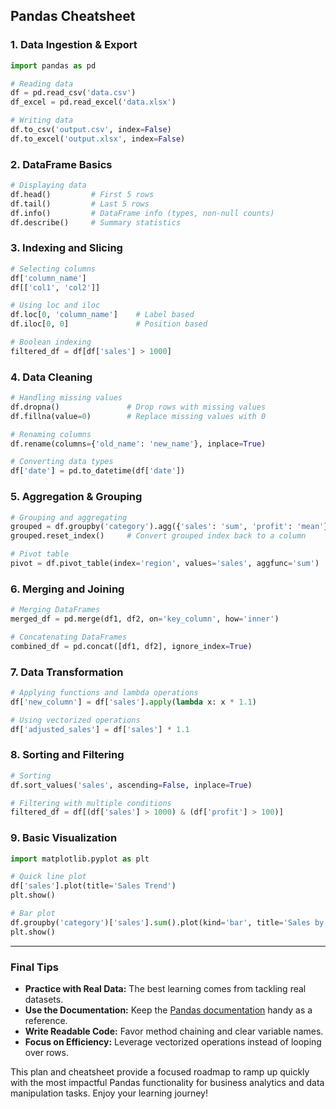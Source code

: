 ## Pandas Cheatsheet

### **1. Data Ingestion & Export**
```python
import pandas as pd

# Reading data
df = pd.read_csv('data.csv')
df_excel = pd.read_excel('data.xlsx')

# Writing data
df.to_csv('output.csv', index=False)
df.to_excel('output.xlsx', index=False)
```

### **2. DataFrame Basics**
```python
# Displaying data
df.head()         # First 5 rows
df.tail()         # Last 5 rows
df.info()         # DataFrame info (types, non-null counts)
df.describe()     # Summary statistics
```

### **3. Indexing and Slicing**
```python
# Selecting columns
df['column_name']
df[['col1', 'col2']]

# Using loc and iloc
df.loc[0, 'column_name']    # Label based
df.iloc[0, 0]               # Position based

# Boolean indexing
filtered_df = df[df['sales'] > 1000]
```

### **4. Data Cleaning**
```python
# Handling missing values
df.dropna()               # Drop rows with missing values
df.fillna(value=0)        # Replace missing values with 0

# Renaming columns
df.rename(columns={'old_name': 'new_name'}, inplace=True)

# Converting data types
df['date'] = pd.to_datetime(df['date'])
```

### **5. Aggregation & Grouping**
```python
# Grouping and aggregating
grouped = df.groupby('category').agg({'sales': 'sum', 'profit': 'mean'})
grouped.reset_index()     # Convert grouped index back to a column

# Pivot table
pivot = df.pivot_table(index='region', values='sales', aggfunc='sum')
```

### **6. Merging and Joining**
```python
# Merging DataFrames
merged_df = pd.merge(df1, df2, on='key_column', how='inner')

# Concatenating DataFrames
combined_df = pd.concat([df1, df2], ignore_index=True)
```

### **7. Data Transformation**
```python
# Applying functions and lambda operations
df['new_column'] = df['sales'].apply(lambda x: x * 1.1)

# Using vectorized operations
df['adjusted_sales'] = df['sales'] * 1.1
```

### **8. Sorting and Filtering**
```python
# Sorting
df.sort_values('sales', ascending=False, inplace=True)

# Filtering with multiple conditions
filtered_df = df[(df['sales'] > 1000) & (df['profit'] > 100)]
```

### **9. Basic Visualization**
```python
import matplotlib.pyplot as plt

# Quick line plot
df['sales'].plot(title='Sales Trend')
plt.show()

# Bar plot
df.groupby('category')['sales'].sum().plot(kind='bar', title='Sales by Category')
plt.show()
```

---

### **Final Tips**
- **Practice with Real Data:** The best learning comes from tackling real datasets.
- **Use the Documentation:** Keep the [Pandas documentation](https://pandas.pydata.org/docs/) handy as a reference.
- **Write Readable Code:** Favor method chaining and clear variable names.
- **Focus on Efficiency:** Leverage vectorized operations instead of looping over rows.

This plan and cheatsheet provide a focused roadmap to ramp up quickly with the most impactful Pandas functionality for business analytics and data manipulation tasks. Enjoy your learning journey!
